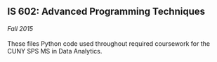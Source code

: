 <h2>IS 602: Advanced Programming Techniques</h2>
<i>Fall 2015</i>
<br></br>
These files Python code used throughout required coursework for the CUNY SPS MS in Data Analytics.

